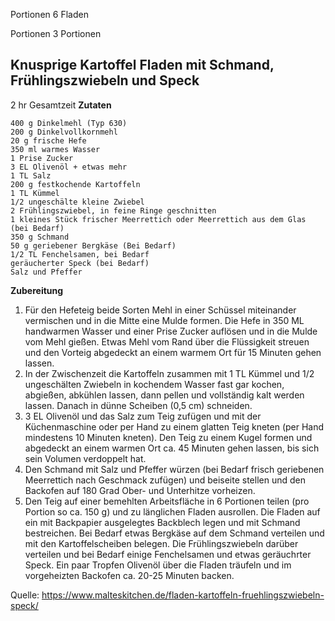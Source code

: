 Portionen 6 Fladen

Portionen 3 Portionen

Knusprige Kartoffel Fladen mit Schmand, Frühlingszwiebeln und Speck
-------------------------------------------------------------------

2 hr
Gesamtzeit
**Zutaten**

```
400 g Dinkelmehl (Typ 630)
200 g Dinkelvollkornmehl
20 g frische Hefe
350 ml warmes Wasser
1 Prise Zucker
3 EL Olivenöl + etwas mehr
1 TL Salz
200 g festkochende Kartoffeln
1 TL Kümmel
1/2 ungeschälte kleine Zwiebel
2 Frühlingszwiebel, in feine Ringe geschnitten
1 kleines Stück frischer Meerrettich oder Meerrettich aus dem Glas (bei Bedarf)
350 g Schmand
50 g geriebener Bergkäse (Bei Bedarf)
1/2 TL Fenchelsamen, bei Bedarf
geräucherter Speck (bei Bedarf)
Salz und Pfeffer
```

**Zubereitung**

1. Für den Hefeteig beide Sorten Mehl in einer Schüssel miteinander vermischen 
   und in die Mitte eine Mulde formen. Die Hefe in 350 ML handwarmen Wasser und 
   einer Prise Zucker auflösen und in die Mulde vom Mehl gießen. Etwas Mehl vom 
   Rand über die Flüssigkeit streuen und den Vorteig abgedeckt an einem warmem 
   Ort für 15 Minuten gehen lassen.
2. In der Zwischenzeit die Kartoffeln zusammen mit 1 TL Kümmel und 1/2 ungeschälten 
   Zwiebeln in kochendem Wasser fast gar kochen, abgießen, abkühlen lassen, dann 
   pellen und vollständig kalt werden lassen. Danach in dünne Scheiben (0,5 cm) schneiden.
3. 3 EL Olivenöl und das Salz zum Teig zufügen und mit der Küchenmaschine oder per 
   Hand zu einem glatten Teig kneten (per Hand mindestens 10 Minuten kneten). 
   Den Teig zu einem Kugel formen und abgedeckt an einem warmen Ort ca. 45 Minuten 
   gehen lassen, bis sich sein Volumen verdoppelt hat.
4. Den Schmand mit Salz und Pfeffer würzen (bei Bedarf frisch geriebenen Meerrettich nach Geschmack zufügen) und beiseite stellen und den Backofen auf 180 Grad Ober- und Unterhitze vorheizen.
5. Den Teig auf einer bemehlten Arbeitsfläche in 6 Portionen teilen (pro Portion so ca. 150 g) und zu länglichen Fladen ausrollen. Die Fladen auf ein mit Backpapier ausgelegtes Backblech legen und mit Schmand bestreichen. Bei Bedarf etwas Bergkäse auf dem Schmand verteilen und mit den Kartoffelscheiben belegen. Die Frühlingszwiebeln darüber verteilen und bei Bedarf einige Fenchelsamen und etwas geräuchrter Speck. Ein paar Tropfen Olivenöl über die Fladen träufeln und im vorgeheizten Backofen ca. 20-25 Minuten backen.

Quelle: https://www.malteskitchen.de/fladen-kartoffeln-fruehlingszwiebeln-speck/
